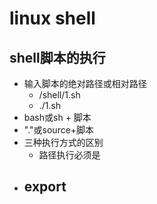 # linux shell

## shell脚本的执行

- 输入脚本的绝对路径或相对路径
  - /shell/1.sh
  - ./1.sh
- bash或sh + 脚本
- "."或source+脚本
- 三种执行方式的区别
  - 路径执行必须是
- export
  - 

